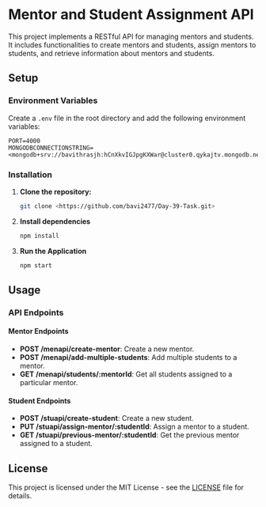 # Mentor and Student Assignment API

This project implements a RESTful API for managing mentors and students. It includes functionalities to create mentors and students, assign mentors to students, and retrieve information about mentors and students.

## Setup

### Environment Variables

Create a `.env` file in the root directory and add the following environment variables:

```plaintext
PORT=4000
MONGODBCONNECTIONSTRING=<mongodb+srv://bavithrasjh:hCnXkvIGJpgKXWar@cluster0.qykajtv.mongodb.net/ction_string>
```
### Installation

1. **Clone the repository:**
   ```bash
   git clone <https://github.com/bavi2477/Day-39-Task.git>

2. **Install dependencies**
   ```bash
   npm install

3. **Run the Application**
   ```bash
   npm start

## Usage

### API Endpoints

#### Mentor Endpoints

- **POST /menapi/create-mentor**: Create a new mentor.
- **POST /menapi/add-multiple-students**: Add multiple students to a mentor.
- **GET /menapi/students/:mentorId**: Get all students assigned to a particular mentor.

#### Student Endpoints

- **POST /stuapi/create-student**: Create a new student.
- **PUT /stuapi/assign-mentor/:studentId**: Assign a mentor to a student.
- **GET /stuapi/previous-mentor/:studentId**: Get the previous mentor assigned to a student.

## License

This project is licensed under the MIT License - see the [LICENSE](LICENSE) file for details.

